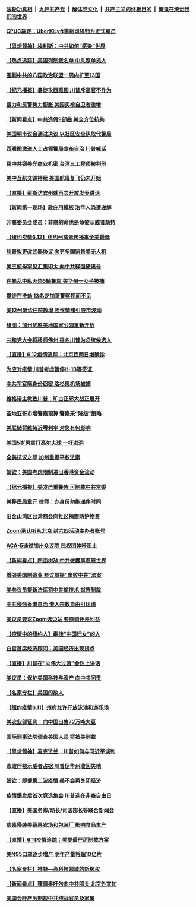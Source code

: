 ####  [法轮功真相](../../../../basic/blob/master/README.md?t=06131702) &nbsp;|&nbsp; [九评共产党](../../../../9ping.md/blob/master/README.md?t=06131702) &nbsp;|&nbsp; [解体党文化](../../../../jtdwh.md/blob/master/README.md?t=06131702)  &nbsp;|&nbsp; [共产主义的终极目的](../../../../gczydzjmd.md/blob/master/README.md?t=06131702) &nbsp;|&nbsp; [魔鬼在统治我们的世界](../../../../mgztzwmdsj.md/blob/master/README.md?t=06131702) 

#### [CPUC裁定：Uber和Lyft需将司机归为正式雇员](../pages/nsc412/n12182550.md?t=06131702) 

#### [【思想领袖】埃利斯：中共如何“感染”世界](../pages/nsc412/n12099950.md?t=06131702) 

#### [【热点追踪】美国列制裁名单 中共照单抓人](../pages/nsc412/n12182357.md?t=06131702) 

#### [围剿中共的八国政治联盟一周内扩至13国](../pages/nsc412/n12182189.md?t=06131702) 

#### [【纪元播报】暴徒攻西雅图 川普斥高官不作为](../pages/nsc412/n12182177.md?t=06131702) 

#### [暴力和反警势力膨胀 美国买枪自卫者激增](../pages/nsc412/n12182093.md?t=06131702) 

#### [【新闻看点】中共造假9部曲 美全方位抗共](../pages/nsc412/n12181856.md?t=06131702) 

#### [美国明市议会通过决议 以社区安全队取代警局](../pages/nsc412/n12182040.md?t=06131702) 

#### [西雅图激进人士占领警局宣布自治 川普喊话](../pages/nsc412/n12181918.md?t=06131702) 

#### [帮中共窃美光商业机密 台湾三工程师被判刑](../pages/nsc412/n12181796.md?t=06131702) 

#### [美中互航交锋持续 美国航班复飞仍未开始](../pages/nsc412/n12181405.md?t=06131702) 

#### [【直播】彭斯访宾州就再次开放发表讲话](../pages/nsc412/n12181223.md?t=06131702) 

#### [【新闻第一现场】政庇用模板 洛华人恐遭递解](../pages/nsc412/n12181638.md?t=06131702) 

#### [非裔委员会成员：非裔的命也是命被示威者劫持](../pages/nsc412/n12181444.md?t=06131702) 

#### [【纽约疫情6.12】纽约州病毒传播率全美最低](../pages/nsc412/n12180723.md?t=06131702) 

#### [川普拟更改武器协议 向更多国家售美无人机](../pages/nsc412/n12181563.md?t=06131702) 

#### [美三航母罕见汇集印太 向中共释强硬讯号](../pages/nsc412/n12181478.md?t=06131702) 

#### [在暴乱中纵火烧5辆警车 美华州一女子被捕](../pages/nsc412/n12181356.md?t=06131702) 

#### [暴徒在洗劫 13名芝加哥警察视而不见](../pages/nsc412/n12181215.md?t=06131702) 

#### [美12州确诊住院数增 担忧情绪引股市波动](../pages/nsc412/n12181285.md?t=06131702) 

#### [组图：加州优胜美地国家公园重新开放](../pages/nsc412/n12180586.md?t=06131702) 

#### [共和党大会将移师佛州 提名川普为总统候选人](../pages/nsc412/n12180885.md?t=06131702) 

#### [【直播】6.12疫情追踪：北京连两日增确诊](../pages/nsc412/n12180894.md?t=06131702) 

#### [为应对疫情 川普考虑暂停H-1B等签证 ](../pages/nsc412/n12180522.md?t=06131702) 

#### [中共军官瞒身份窃密 洛杉矶机场被捕](../pages/nsc412/n12180472.md?t=06131702) 

#### [维格诺主教致川普：旷古正邪大战正展开](../pages/nsc412/n12179427.md?t=06131702) 

#### [圣地亚哥市增警察预算 警察采“降级”策略](../pages/nsc412/n12180124.md?t=06131702) 

#### [美联储将维持近零利率 对您有何影响](../pages/nsc412/n12179996.md?t=06131702) 

#### [美国5岁男童打高尔夫球 一杆进洞](../pages/nsc412/n12179981.md?t=06131702) 

#### [全美抗议之际 加州重提平权法案](../pages/nsc412/n12179929.md?t=06131702) 

#### [姆钦：美国考虑限制进出香港资金流动](../pages/nsc412/n12179699.md?t=06131702) 

#### [【纪元播报】美发严重警告 可制裁中共常委](../pages/nsc412/n12179464.md?t=06131702) 

#### [美移民局重开 律师：办身份勿拖递件时间](../pages/nsc412/n12179911.md?t=06131702) 

#### [旧金山湾区台湾商会向社区捐赠防护物资](../pages/nsc412/n12179790.md?t=06131702) 

#### [Zoom承认听从北京 封六四活动主办者账号](../pages/nsc412/n12179561.md?t=06131702) 

#### [ACA-5通过加州众议院 民权团体吁阻止](../pages/nsc412/n12179510.md?t=06131702) 

#### [【新闻看点】四面树敌 中共做蠢事惹怒世界](../pages/nsc412/n12179307.md?t=06131702) 

#### [增强美国制造业 参议员提“击败中共”法案](../pages/nsc412/n12179399.md?t=06131702) 

#### [美参议员提新法惩罚中共偷技术 拟祭制裁](../pages/nsc412/n12179248.md?t=06131702) 

#### [中共侵蚀香港自治 港人宗教自由引忧虑](../pages/nsc412/n12179350.md?t=06131702) 

#### [美议员要求Zoom选边站 要原则还是利益](../pages/nsc412/n12179151.md?t=06131702) 

#### [【疫情中的纽约人】牵挂“中国妇女”的人](../pages/nsc412/n12179026.md?t=06131702) 

#### [白宫首席经济顾问：美国经济出现拐点](../pages/nsc412/n12179222.md?t=06131702) 

#### [【直播】川普在“向伟大过渡”会议上讲话](../pages/nsc412/n12178890.md?t=06131702) 

#### [美议员：保护美国科技与资产 向中共问责](../pages/nsc412/n12178603.md?t=06131702) 

#### [【名家专栏】美国的敌人](../pages/nsc412/n12176814.md?t=06131702) 

#### [【纽约疫情6.11】州府允许开放泳池和游乐场](../pages/nsc412/n12177760.md?t=06131702) 

#### [美农业部证实：向中国出售72万吨大豆](../pages/nsc412/n12178901.md?t=06131702) 

#### [国际刑事法院调查美国人员 将被美制裁](../pages/nsc412/n12178803.md?t=06131702) 

#### [【思想领袖】麦克法兰：川普如何与习近平谈判](../pages/nsc412/n12028389.md?t=06131702) 

#### [市政厅被示威者占据 川普促华州收回失地](../pages/nsc412/n12178555.md?t=06131702) 

#### [姆钦：即便第二波疫情 美不会再关闭经济](../pages/nsc412/n12178497.md?t=06131702) 

#### [疫情爆发后首次竞选集会 川普选在非裔自由日](../pages/nsc412/n12178258.md?t=06131702) 

#### [【直播】美国务卿/防长/司法部长等联合新闻会](../pages/nsc412/n12178322.md?t=06131702) 

#### [病毒侵袭美蔬果农场和包装厂 影响食品生产](../pages/nsc412/n12178411.md?t=06131702) 

#### [【直播】6.11疫情追踪：美提最严厉制裁方案](../pages/nsc412/n12177840.md?t=06131702) 

#### [美N95口罩逐步增产 明年产量将超10亿片](../pages/nsc412/n12177624.md?t=06131702) 

#### [【名家专栏】推特—高科技领域的新极权](../pages/nsc412/n12174361.md?t=06131702) 

#### [【新闻看点】蓬佩奥吁勿向中共叩头 北京外宣忙](../pages/nsc412/n12176379.md?t=06131702) 

#### [美国会吁严厉制裁中共统战官员及家属](../pages/nsc412/n12176503.md?t=06131702) 

